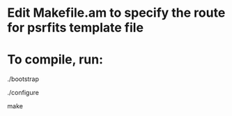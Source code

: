 # Edit Makefile.am to specify the route for psrfits template file
# To compile, run:
./bootstrap

./configure

make
